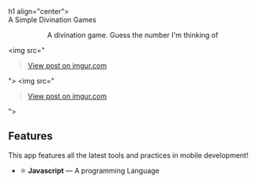 
h1 align="center">
<br>
A Simple Divination Games
</h1>

<p align="center">A divination game. Guess the number I'm thinking of</p>


  <img src="<blockquote class="imgur-embed-pub" lang="en" data-id="mK7adxI"><a href="https://imgur.com/mK7adxI">View post on imgur.com</a></blockquote><script async src="//s.imgur.com/min/embed.js" charset="utf-8"></script>">
  <img src="<blockquote class="imgur-embed-pub" lang="en" data-id="ZU5BLCF"><a href="https://imgur.com/ZU5BLCF">View post on imgur.com</a></blockquote><script async src="//s.imgur.com/min/embed.js" charset="utf-8"></script>">


## Features
[//]: # (Add the features of your project here:)
This app features all the latest tools and practices in mobile development!

- ⚛️ **Javascript** — A programming Language
